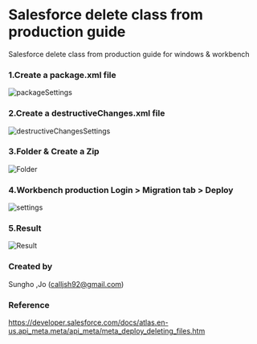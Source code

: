 # Salesforce delete class from production guide
Salesforce delete class from production guide for windows & workbench

### 1.Create a package.xml file
![packageSettings](https://user-images.githubusercontent.com/36221407/67159192-91419780-f37c-11e9-813a-7d5b5e334bfe.PNG)


### 2.Create a destructiveChanges.xml file
![destructiveChangesSettings](https://user-images.githubusercontent.com/36221407/67159131-a538c980-f37b-11e9-9393-c76f9be3083c.PNG)

### 3.Folder & Create a Zip
![Folder](https://user-images.githubusercontent.com/36221407/67159204-a7e7ee80-f37c-11e9-8f67-7aa4ae13f27d.PNG)


### 4.Workbench production Login > Migration tab > Deploy 
![settings](https://user-images.githubusercontent.com/36221407/67159215-c64dea00-f37c-11e9-9276-75e2655b86dc.PNG)

### 5.Result
![Result](https://user-images.githubusercontent.com/36221407/67159221-d796f680-f37c-11e9-9f9c-907858657106.PNG)


### Created by 
Sungho ,Jo (calljsh92@gmail.com)

### Reference 
https://developer.salesforce.com/docs/atlas.en-us.api_meta.meta/api_meta/meta_deploy_deleting_files.htm
